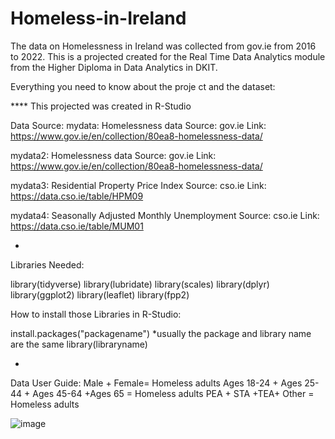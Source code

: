 # Homeless-in-Ireland
The data on Homelessness in Ireland was collected from gov.ie from 2016 to 2022. This is a projected created for the Real Time Data Analytics module from the Higher Diploma in Data Analytics  in DKIT.

Everything you need to know about the proje ct and the dataset:

**** This projected was created in R-Studio

Data Source: 
mydata: Homelessness data
Source: gov.ie 
Link: https://www.gov.ie/en/collection/80ea8-homelessness-data/

mydata2: Homelessness data
Source: gov.ie 
Link: https://www.gov.ie/en/collection/80ea8-homelessness-data/

mydata3: Residential Property Price Index
Source: cso.ie 
Link: https://data.cso.ie/table/HPM09

mydata4: Seasonally Adjusted Monthly Unemployment
Source: cso.ie 
Link: https://data.cso.ie/table/MUM01

*

Libraries Needed:                                                   

library(tidyverse)
library(lubridate)
library(scales)
library(dplyr)
library(ggplot2)
library(leaflet)
library(fpp2)                      

How to install those Libraries in R-Studio:  

install.packages("packagename")               *usually the package and library name are the same
library(libraryname)

* 
Data User Guide:
Male +	Female= Homeless adults
Ages 18-24 + Ages 25-44	+ Ages 45-64	+Ages 65 = Homeless adults
PEA +	STA	+TEA+	Other = Homeless adults




![image](https://user-images.githubusercontent.com/94246792/169697692-09eeeead-20c3-4216-af52-cb0df6c8bde4.png)
